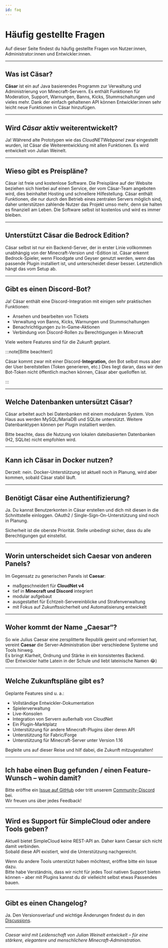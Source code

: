 ```yaml
---
id: faq
---
```


# Häufig gestellte Fragen

Auf dieser Seite findest du häufig gestellte Fragen von Nutzer:innen, Administrator:innen und Entwickler:innen.


---

## Was ist Cäsar?

**Cäsar** ist ein auf Java basierendes Programm zur Verwaltung und Administrierung von Minecraft-Servern. Es enthält Funktionen
für Moderation, Support, Warnungen, Banns, Kicks, Stummschaltungen und vieles mehr. Dank der einfach gehaltenen API können
Entwickler:innen sehr leicht neue Funktionen in Cäsar hinzufügen.

---

## Wird *Cäsar* aktiv weiterentwickelt?

Ja! Während alte Prototypen wie das *CloudNETWebpanel* zwar eingestellt wurden, ist Cäsar die Weiterentwicklung mit allen
Funktionen. Es wird entwickelt von Julian Weinelt.

---

## Wieso gibt es Preispläne?

Cäsar ist freie und kostenlose Software. Die Preispläne auf der Website beziehen sich hierbei auf einen Service,
der vom Cäsar-Team angeboten wird, dies beinhaltet Hosting und schnellere Hilfestellung.
Cäsar enthält Funktionen, die nur durch den Betrieb eines zentralen Servers möglich sind, daher unterstützen zahlende Nutzer
das Projekt umso mehr, denn sie halten es finanziell am Leben. Die Software selbst ist kostenlos und wird es immer bleiben.

---

## Unterstützt Cäsar die Bedrock Edition?

Cäsar selbst ist nur ein Backend-Server, der in erster Linie vollkommen unabhängig von der Minecraft-Version und -Edition ist.
Cäsar erkennt Bedrock-Spieler, wenn Floodgate und Geyser genutzt werden, wenn das passende Plugin installiert ist, und
unterscheidet dieser besser. Letztendlich hängt das vom Setup ab.

---

## Gibt es einen Discord-Bot?

Ja! Cäsar enthält eine Discord-Integration mit einigen sehr praktischen Funktionen:
- Ansehen und bearbeiten von Tickets
- Verwaltung von Banns, Kicks, Warnungen und Stummschaltungen
- Benachrichtigungen zu In-Game-Aktionen
- Verbindung von Discord-Rollen zu Berechtigungen in Minecraft

Viele weitere Features sind für die Zukunft geplant.

:::note[Bitte beachten!]

Cäsar kommt zwar mit einer Discord-**Integration,** den Bot selbst muss aber der User bereitstellen (Token generieren, etc.)
Dies liegt daran, dass wir den Bot-Token nicht öffentlich machen können, Cäsar aber quelloffen ist.

:::

---

## Welche Datenbanken untersützt Cäsar?

Cäsar arbeitet auch bei Datenbanken mit einem modularen System. Von Haus aus werden MySQL/MariaDB und SQLite unterstützt.
Weitere Datenbanktypen können per Plugin installiert werden.

Bitte beachte, dass die Nutzung von lokalen dateibasierten Datenbanken (H2, SQLite) nicht empfohlen wird.

---

## Kann ich Cäsar in Docker nutzen?

Derzeit: nein. Docker-Unterstützung ist aktuell noch in Planung, wird aber kommen, sobald Cäsar stabil läuft.

---

## Benötigt Cäsar eine Authentifizierung?

Ja. Du kannst Benutzerkonten in Cäsar erstellen und dich mit diesen in die Schnittstelle einloggen.
OAuth2 / Single-Sign-On-Unterstützung sind noch in Planung.

Sicherheit ist die oberste Priorität. Stelle unbedingt sicher, dass du alle Berechtigungen gut einstellst.

---

## Worin unterscheidet sich Caesar von anderen Panels?

Im Gegensatz zu generischen Panels ist **Caesar**:

- maßgeschneidert für **CloudNet v4**
- tief in **Minecraft und Discord** integriert
- modular aufgebaut
- ausgestattet für Echtzeit-Servereinblicke und Strafenverwaltung
- mit Fokus auf Zukunftssicherheit und Automatisierung entwickelt

---

## Woher kommt der Name „Caesar“?

So wie Julius Caesar eine zersplitterte Republik geeint und reformiert hat, vereint **Caesar** die Server-Administration über verschiedene Systeme und Tools hinweg.  
Es bringt Klarheit, Ordnung und Stärke in ein konsistentes Backend.  
(Der Entwickler hatte Latein in der Schule und liebt lateinische Namen 😂)

---

## Welche Zukunftspläne gibt es?

Geplante Features sind u. a.:

- Vollständige Entwickler-Dokumentation
- Spielerverwaltung
- Live-Konsolen
- Integration von Servern außerhalb von CloudNet
- Ein Plugin-Marktplatz
- Unterstützung für andere Minecraft-Plugins über deren API
- Unterstützung für Fabric/Forge
- Unterstützung für Minecraft-Server unter Version 1.16

Begleite uns auf dieser Reise und hilf dabei, die Zukunft mitzugestalten!

---

## Ich habe einen Bug gefunden / einen Feature-Wunsch – wohin damit?

Bitte eröffne ein [Issue auf GitHub](https://github.com/JWeinelt/Caesar/issues) oder tritt unserem [Community-Discord](https://dc.caesarnet.cloud) bei.  
Wir freuen uns über jedes Feedback!

---

## Wird es Support für SimpleCloud oder andere Tools geben?

Aktuell bietet SimpleCloud keine REST-API an. Daher kann Caesar sich nicht damit verbinden.  
Sobald diese API existiert, wird die Unterstützung nachgereicht.

Wenn du andere Tools unterstützt haben möchtest, eröffne bitte ein Issue dazu.  
Bitte habe Verständnis, dass wir nicht für jedes Tool nativen Support bieten können – aber mit Plugins kannst du dir vielleicht selbst etwas Passendes bauen.

---

## Gibt es einen Changelog?

Ja. Den Versionsverlauf und wichtige Änderungen findest du in den [Discussions](https://github.com/JWeinelt/Caesar/discussions).

---

_Caesar wird mit Leidenschaft von Julian Weinelt entwickelt – für eine stärkere, elegantere und menschlichere Minecraft-Administration._
